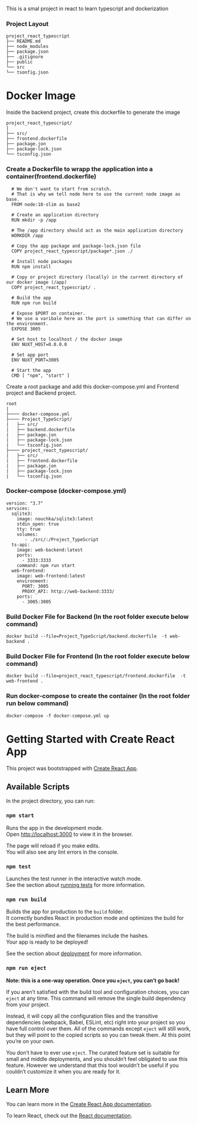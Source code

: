 
This is a smal project in react to learn typescript and dockerization

### Project Layout
```
project_react_typescript
├── README.md
├── node_modules
├── package.json
├── .gitignore
├── public
└── src
└── tsonfig.json
```

# Docker Image
Inside the backend project, create this dockerfile to generate the image 
```
project_react_typescript/
|
├── src/
├── frontend.dockerfile
├── package.jon
├── package-lock.json
└── tsconfig.json
```
### Create a Dockerfile to wrapp the application into a container(frontend.dockerfile)
      # We don't want to start from scratch.
      # That is why we tell node here to use the current node image as base.
      FROM node:18-slim as base2

      # Create an application directory
      RUN mkdir -p /app

      # The /app directory should act as the main application directory
      WORKDIR /app

      # Copy the app package and package-lock.json file
      COPY project_react_typescript/package*.json ./

      # Install node packages
      RUN npm install

      # Copy or project directory (locally) in the current directory of our docker image (/app)
      COPY project_react_typescript/ .

      # Build the app
      RUN npm run build

      # Expose $PORT on container.
      # We use a varibale here as the port is something that can differ on the environment.
      EXPOSE 3005

      # Set host to localhost / the docker image
      ENV NUXT_HOST=0.0.0.0

      # Set app port
      ENV NUXT_PORT=3005

      # Start the app
      CMD [ "npm", "start" ]

Create a root package and add this docker-compose.yml and Frontend project and Backend project.
```
root
|
├──── docker-compose.yml
├──── Project_TypeScript/
|	├── src/
|	├── backend.dockerfile
|	├── package.jon
|	├── package-lock.json
|	└── tsconfig.json
├──── project_react_typescript/
|	├── src/
|	├── frontend.dockerfile
|	├── package.jon
|	├── package-lock.json
|	└── tsconfig.json
```
### Docker-compose (docker-compose.yml)
	version: "3.7"
	services:
	  sqlite3:
	    image: nouchka/sqlite3:latest
	    stdin_open: true
	    tty: true
	    volumes:
	       - ./src/:/Project_TypeScript
	  ts-api:
	    image: web-backend:latest
	    ports:
	      - 3333:3333
	    command: npm run start
	  web-frontend:
	    image: web-frontend:latest
	    environment:
	      PORT: 3005
	      PROXY_API: http://web-backend:3333/
	    ports:
	      - 3005:3005


### Build Docker File for Backend (In the root folder execute below command) <br>
	docker build --file=Project_TypeScript/backend.dockerfile  -t web-backend .
	
### Build Docker File for Frontend (In the root folder execute below command) <br>
	docker build --file=project_react_typescript/frontend.dockerfile  -t web-frontend .

### Run docker-compose to create the container (In the root folder run below command) <br>
	docker-compose -f docker-compose.yml up
  

# Getting Started with Create React App

This project was bootstrapped with [Create React App](https://github.com/facebook/create-react-app).

## Available Scripts

In the project directory, you can run:

### `npm start`

Runs the app in the development mode.\
Open [http://localhost:3000](http://localhost:3000) to view it in the browser.

The page will reload if you make edits.\
You will also see any lint errors in the console.

### `npm test`

Launches the test runner in the interactive watch mode.\
See the section about [running tests](https://facebook.github.io/create-react-app/docs/running-tests) for more information.

### `npm run build`

Builds the app for production to the `build` folder.\
It correctly bundles React in production mode and optimizes the build for the best performance.

The build is minified and the filenames include the hashes.\
Your app is ready to be deployed!

See the section about [deployment](https://facebook.github.io/create-react-app/docs/deployment) for more information.

### `npm run eject`

**Note: this is a one-way operation. Once you `eject`, you can’t go back!**

If you aren’t satisfied with the build tool and configuration choices, you can `eject` at any time. This command will remove the single build dependency from your project.

Instead, it will copy all the configuration files and the transitive dependencies (webpack, Babel, ESLint, etc) right into your project so you have full control over them. All of the commands except `eject` will still work, but they will point to the copied scripts so you can tweak them. At this point you’re on your own.

You don’t have to ever use `eject`. The curated feature set is suitable for small and middle deployments, and you shouldn’t feel obligated to use this feature. However we understand that this tool wouldn’t be useful if you couldn’t customize it when you are ready for it.

## Learn More

You can learn more in the [Create React App documentation](https://facebook.github.io/create-react-app/docs/getting-started).

To learn React, check out the [React documentation](https://reactjs.org/).

